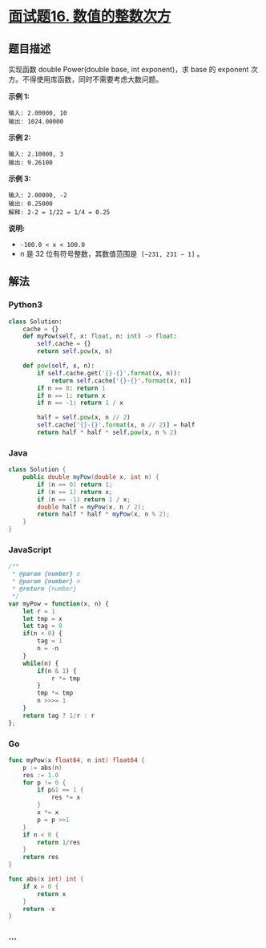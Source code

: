 # [面试题16. 数值的整数次方](https://leetcode-cn.com/problems/shu-zhi-de-zheng-shu-ci-fang-lcof/)

## 题目描述
实现函数 double Power(double base, int exponent)，求 base 的 exponent 次方。不得使用库函数，同时不需要考虑大数问题。

**示例 1:**

```
输入: 2.00000, 10
输出: 1024.00000
```

**示例 2:**

```
输入: 2.10000, 3
输出: 9.26100
```

**示例 3:**

```
输入: 2.00000, -2
输出: 0.25000
解释: 2-2 = 1/22 = 1/4 = 0.25
```

**说明:**

- `-100.0 < x < 100.0`
- n 是 32 位有符号整数，其数值范围是  `[−231, 231 − 1]` 。

## 解法
<!-- tabs:start -->

### **Python3**
```python
class Solution:
    cache = {}
    def myPow(self, x: float, n: int) -> float:
        self.cache = {}
        return self.pow(x, n)

    def pow(self, x, n):
        if self.cache.get('{}-{}'.format(x, n)):
            return self.cache['{}-{}'.format(x, n)]
        if n == 0: return 1
        if n == 1: return x
        if n == -1: return 1 / x

        half = self.pow(x, n // 2)
        self.cache['{}-{}'.format(x, n // 2)] = half
        return half * half * self.pow(x, n % 2)
```

### **Java**
```java
class Solution {
    public double myPow(double x, int n) {
        if (n == 0) return 1;
        if (n == 1) return x;
        if (n == -1) return 1 / x;
        double half = myPow(x, n / 2);
        return half * half * myPow(x, n % 2);
    }
}
```

### **JavaScript**
```js
/**
 * @param {number} x
 * @param {number} n
 * @return {number}
 */
var myPow = function(x, n) {
    let r = 1
    let tmp = x
    let tag = 0
    if(n < 0) {
        tag = 1
        n = -n
    }
    while(n) {
        if(n & 1) {
            r *= tmp
        }
        tmp *= tmp
        n >>>= 1
    }
    return tag ? 1/r : r
};
```

### **Go**

```go
func myPow(x float64, n int) float64 {
    p := abs(n)
    res := 1.0
    for p != 0 {
        if p&1 == 1 {
            res *= x
        } 
        x *= x
        p = p >>1 
    }
    if n < 0 {
        return 1/res
    }
    return res
}

func abs(x int) int {
    if x > 0 {
        return x
    }
    return -x
}

```



### **...**

```

```

<!-- tabs:end -->